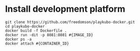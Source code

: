 # Install development platform 
```
git clone https://github.com/freedomson/playkubo-docker.git
cd playkubo-docker
docker build -f Dockerfile .
docker run -dit -p 8081:8081 #{IMAGE_ID}
docker ps -a
docker attach #{CONTAINER_ID}
```
